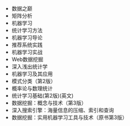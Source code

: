 * 数据之巅
* 矩阵分析
* 机器学习
* 统计学习方法
* 机器学习导论
* 推荐系统实践
* 机器学习实战
* Web数据挖掘
* 深入浅出统计学
* 机器学习及其应用
* 模式分类（第2版）
* 概率论与数理统计
* 统计学习基础(第2版)(英文) 
* 数据挖掘：概念与技术（第3版）
* 深入搜索引擎：海量信息的压缩、索引和查询
* 数据挖掘：实用机器学习工具与技术（原书第3版）